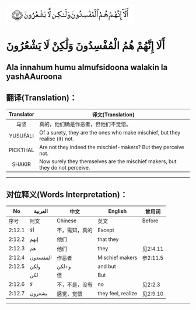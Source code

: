 ![002:012](images/002_012.gif)

#  أَلَا إِنَّهُمْ هُمُ الْمُفْسِدُونَ وَلَٰكِنْ لَا يَشْعُرُونَ 

## Ala innahum humu almufsidoona walakin la yashAAuroona

## 翻译(Translation)：

| Translator | 译文(Translation)                                            |
|:----------:| ------------------------------------------------------------ |
| 马坚       | 真的，他们确是作恶者，但他们不觉悟。                         |
| YUSUFALI   | Of a surety, they are the ones who make mischief, but they realise (it) not. |
| PICKTHAL   | Are not they indeed the mischief-makers? But they perceive not. |
| SHAKIR     | Now surely they themselves are the mischief makers, but they do not perceive. |

---

## 对位释义(Words Interpretation)：

| No     | العربية  | 中文           | English            | 曾用词   |
| ------ | -------- | -------------- | ------------------ | -------- |
| 序号   | 阿文     | Chinese        | 英文               | Before   |
| 2:12.1 | ألا      | 不，需知，真的 | Except             |          |
| 2:12.2 | إنهم     | 他们           | that they          |          |
| 2:12.3 | هم       | 他们           | they               | 见2:4.11 |
| 2:12.4 | المفسدون | 作恶者         | Mischief makers    | 参2:11.5 |
| 2:12.5 | ولكن     | و+لكن          | and but            |          |
|        | لكن      | 但             | But                |          |
| 2:12.6 | لا       | 不，不是，没有 | no                 | 见2:2.3  |
| 2:12.7 | يشعرون   | 感觉，觉悟     | they feel, realize | 见2:9.10 |

---
